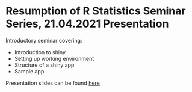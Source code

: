 # Resumption of R Statistics Seminar Series, 21.04.2021 Presentation  

Introductory seminar covering:  

- Introduction to shiny
- Setting up working environment  
- Structure of a shiny app  
- Sample app  

Presentation slides can be found [here](https://docs.google.com/presentation/d/1o3KyrOaLtLFJgd8ReCpWAjoKqdaS_fkNdbOt7N6F_Tw/edit?usp=sharing)

